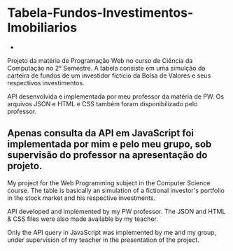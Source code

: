 # Tabela-Fundos-Investimentos-Imobiliarios
-
Projeto da matéria de Programação Web no curso de Ciência da Computação no 2° Semestre. A tabela consiste em uma simulção da carteira de fundos de um investidor fictício da Bolsa de Valores e seus respectivos investimentos.

API desenvolvida e implementada por meu professor da matéria de PW. Os arquivos JSON e HTML e CSS também foram disponibilizado pelo professor. 

Apenas consulta da API em JavaScript foi implementada por mim e pelo meu grupo, sob supervisão do professor na apresentação do projeto. 
-
My project for the Web Programming subject in the Computer Science course. The table is basically an simulation of a fictional investor's portfolio in the stock market and his respective investments.

API developed and implemented by my PW professor. The JSON and HTML & CSS files were also made available by my teacher. 

Only the API query in JavaScript was implemented by me and my group, under supervision of my teacher in the presentation of the project.
